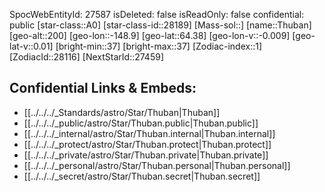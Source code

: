 ﻿---
location:
- 64.38
- 148.9
- 200
tags:
- astro/Star
type: Star
---

SpocWebEntityId: 27587
isDeleted: false
isReadOnly: false
confidential: public
[star-class::A0]
[star-class-id::28189]
[Mass-sol::]
[name::Thuban]
[geo-alt::200]
[geo-lon::-148.9]
[geo-lat::64.38]
[geo-lon-v::-0.009]
[geo-lat-v::0.01]
[bright-min::37]
[bright-max::37]
[Zodiac-index::1]
[ZodiacId::28116]
[NextStarId::27459]



## Confidential Links & Embeds: 
- [[../../../_Standards/astro/Star/Thuban|Thuban]] 
- [[../../../_public/astro/Star/Thuban.public|Thuban.public]] 
- [[../../../_internal/astro/Star/Thuban.internal|Thuban.internal]] 
- [[../../../_protect/astro/Star/Thuban.protect|Thuban.protect]] 
- [[../../../_private/astro/Star/Thuban.private|Thuban.private]] 
- [[../../../_personal/astro/Star/Thuban.personal|Thuban.personal]] 
- [[../../../_secret/astro/Star/Thuban.secret|Thuban.secret]] 
